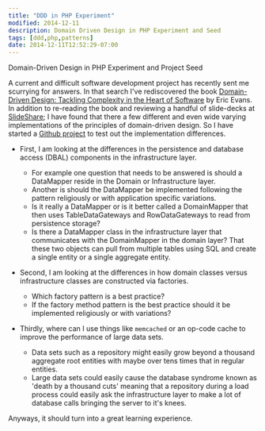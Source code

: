 ```yaml
---
title: "DDD in PHP Experiment"
modified: 2014-12-11
description: Domain Driven Design in PHP Experiment and Seed
tags: [ddd,php,patterns]
date: 2014-12-11T12:52:29-07:00
---
```


Domain-Driven Design in PHP Experiment and Project Seed

A current and difficult software development project has recently sent me scurrying for answers.  In that search I've rediscovered the book [Domain-Driven Design: Tackling Complexity in the Heart of Software](http://www.amazon.com/Domain-Driven-Design-Tackling-Complexity-Software/dp/0321125215/ref=sr_1_1?ie=UTF8&qid=1418357436&sr=8-1&keywords=domain+driven+design) by Eric Evans.  In addition to re-reading the book and reviewing a handful of slide-decks at [SlideShare](http://www.slideshare.net/); I have found that there a few different and even wide varying implementations of the principles of domain-driven design.  So I have started a [Github project](https://github.com/stringhamdb/d3x) to test out the implementation differences.

* First, I am looking at the differences in the persistence and database access (DBAL) components in the infrastructure layer.  
    * For example one question that needs to be answered is should a DataMapper reside in the Domain or Infrastructure layer.
    * Another is should the DataMapper be implemented following the pattern religiously or with application specific variations.
    * Is it really a DataMapper or is it better called a DomainMapper that then uses TableDataGateways and RowDataGateways to read from persistence storage?
    * Is there a DataMapper class in the infrastructure layer that communicates with the DomainMapper in the domain layer?  That these two objects can pull from multiple tables using SQL and create a single entity or a single aggregate entity.

* Second, I am looking at the differences in how domain classes versus infrastructure classes are constructed via factories.
    * Which factory pattern is a best practice?
    * If the factory method pattern is the best practice should it be implemented religiously or with variations?

* Thirdly, where can I use things like `memcached` or an op-code cache to improve the performance of large data sets.
    * Data sets such as a repository might easily grow beyond a thousand aggregate  root entities with maybe over tens times that in regular entities.
    * Large data sets could easily cause the database syndrome known as 'death by a thousand cuts' meaning that a repository during a load process could easily ask the infrastructure layer to make a lot of database calls bringing the server to it's knees.

Anyways, it should turn into a great learning experience.
